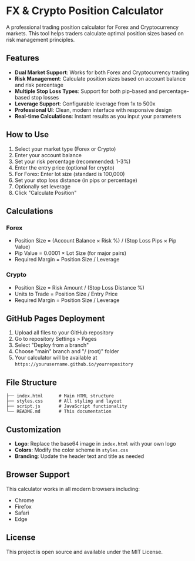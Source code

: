 # FX & Crypto Position Calculator

A professional trading position calculator for Forex and Cryptocurrency markets. This tool helps traders calculate optimal position sizes based on risk management principles.

## Features

- **Dual Market Support**: Works for both Forex and Cryptocurrency trading
- **Risk Management**: Calculate position sizes based on account balance and risk percentage
- **Multiple Stop Loss Types**: Support for both pip-based and percentage-based stop losses
- **Leverage Support**: Configurable leverage from 1x to 500x
- **Professional UI**: Clean, modern interface with responsive design
- **Real-time Calculations**: Instant results as you input your parameters

## How to Use

1. Select your market type (Forex or Crypto)
2. Enter your account balance
3. Set your risk percentage (recommended: 1-3%)
4. Enter the entry price (optional for crypto)
5. For Forex: Enter lot size (standard is 100,000)
6. Set your stop loss distance (in pips or percentage)
7. Optionally set leverage
8. Click "Calculate Position"

## Calculations

### Forex
- Position Size = (Account Balance × Risk %) / (Stop Loss Pips × Pip Value)
- Pip Value = 0.0001 × Lot Size (for major pairs)
- Required Margin = Position Size / Leverage

### Crypto
- Position Size = Risk Amount / (Stop Loss Distance %)
- Units to Trade = Position Size / Entry Price
- Required Margin = Position Size / Leverage

## GitHub Pages Deployment

1. Upload all files to your GitHub repository
2. Go to repository Settings > Pages
3. Select "Deploy from a branch"
4. Choose "main" branch and "/ (root)" folder
5. Your calculator will be available at `https://yourusername.github.io/yourrepository`

## File Structure

```
├── index.html      # Main HTML structure
├── styles.css      # All styling and layout
├── script.js       # JavaScript functionality
└── README.md       # This documentation
```

## Customization

- **Logo**: Replace the base64 image in `index.html` with your own logo
- **Colors**: Modify the color scheme in `styles.css`
- **Branding**: Update the header text and title as needed

## Browser Support

This calculator works in all modern browsers including:
- Chrome
- Firefox
- Safari
- Edge

## License

This project is open source and available under the MIT License.